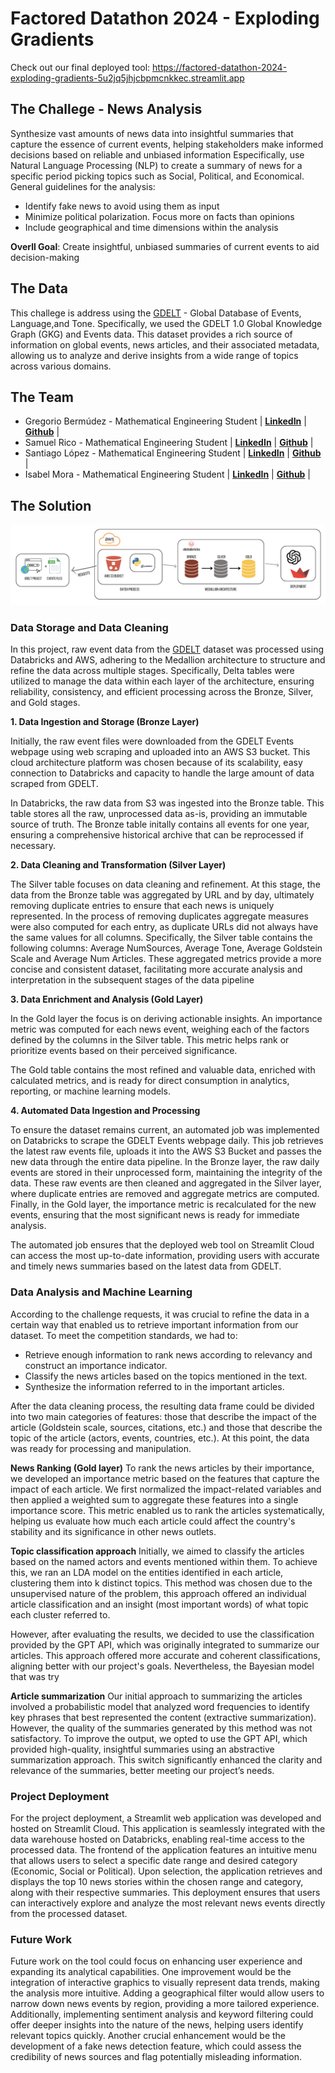 # Factored Datathon 2024 - Exploding Gradients

Check out our final deployed tool: https://factored-datathon-2024-exploding-gradients-5u2jq5jhjcbpmcnkkec.streamlit.app

## The Challege - News Analysis

Synthesize vast amounts of news data into insightful summaries that capture the essence of current events, helping stakeholders make informed decisions based on reliable and unbiased information Especifically, use Natural Language Processing (NLP) to create a summary of news for a specific period picking topics such as Social, Political, and Economical. General guidelines for the analysis: 

- Identify fake news to avoid using them as input 
- Minimize political polarization. Focus more on facts than opinions
- Include geographical and time dimensions within the analysis 

**Overll Goal**: Create insightful, unbiased summaries of current events to aid decision-making

## The Data

This challege is address using the [GDELT](https://www.gdeltproject.org) - Global Database of Events, Language,and Tone. Specifically, we used the GDELT 1.0 Global Knowledge Graph (GKG) and Events data. This
dataset provides a rich source of information on global events, news articles, and their
associated metadata, allowing us to analyze and derive insights from a wide range of
topics across various domains.

## The Team 

- Gregorio Bermúdez - Mathematical Engineering Student | [**LinkedIn**](https://www.linkedin.com/in/gregorio-bermúdez-5a7b3a218/) | [**Github**](https://github.com/GregorioBermudez) |
- Samuel Rico - Mathematical Engineering Student | [**LinkedIn**](https://www.linkedin.com/in/samuel-rico/) | [**Github**](https://github.com/sricog) |
- Santiago López - Mathematical Engineering Student | [**LinkedIn**](https://www.linkedin.com/in/santiagolopezc/) | [**Github**](https://github.com/Santilopezc) |
- Isabel Mora - Mathematical Engineering Student | [**LinkedIn**](https://www.linkedin.com/in/isabel-mora-restrepo-a86031227/) | [**Github**](https://github.com/isabelmorar) |

## The Solution 

![Project Diagram](Images/data_pipeline.png)

### Data Storage and Data Cleaning

In this project, raw event data from the [GDELT](http://data.gdeltproject.org/events/index.html) dataset was processed using Databricks and AWS, adhering to the Medallion architecture to structure and refine the data across multiple stages. Specifically, Delta tables were utilized to manage the data within each layer of the architecture, ensuring reliability, consistency, and efficient processing across the Bronze, Silver, and Gold stages.

**1. Data Ingestion and Storage (Bronze Layer)**

Initially, the raw event files were downloaded from the GDELT Events webpage using web scraping and uploaded into an AWS S3 bucket. This cloud architecture platform was chosen because of its scalability, easy connection to Databricks and capacity to handle the large amount of data scraped from GDELT. 

In Databricks, the raw data from S3 was ingested into the Bronze table. This table stores all the raw, unprocessed data as-is, providing an immutable source of truth. The Bronze table initally contains all events for one year, ensuring a comprehensive historical archive that can be reprocessed if necessary.

**2. Data Cleaning and Transformation (Silver Layer)**

The Silver table focuses on data cleaning and refinement. At this stage, the data from the Bronze table was aggregated by URL and by day, ultimately removing duplicate entries to ensure that each news is uniquely represented. In the process of removing duplicates aggregate measures were also computed for each entry, as duplicate URLs did not always have the same values for all columns. Specifically, the Silver table contains the following columns: Average NumSources, Average Tone, Average Goldstein Scale and Average Num Articles. These aggregated metrics provide a more concise and consistent dataset, facilitating more accurate analysis and interpretation in the subsequent stages of the data pipeline

**3. Data Enrichment and Analysis (Gold Layer)**

In the Gold layer the focus is on deriving actionable insights. An importance metric was computed for each news event, weighing each of the factors defined by the columns in the Silver table. This metric helps rank or prioritize events based on their perceived significance.

The Gold table contains the most refined and valuable data, enriched with calculated metrics, and is ready for direct consumption in analytics, reporting, or machine learning models. 

**4. Automated Data Ingestion and Processing**

To ensure the dataset remains current, an automated job was implemented on Databricks to scrape the GDELT Events webpage daily. This job retrieves the latest raw events file, uploads it into the AWS S3 Bucket and passes the new data through the entire data pipeline. In the Bronze layer, the raw daily events are stored in their unprocessed form, maintaining the integrity of the data. These raw events are then cleaned and aggregated in the Silver layer, where duplicate entries are removed and aggregate metrics are computed. Finally, in the Gold layer, the importance metric is recalculated for the new events, ensuring that the most significant news is ready for immediate analysis.

The automated job ensures that the deployed web tool on Streamlit Cloud can access the most up-to-date information, providing users with accurate and timely news summaries based on the latest data from GDELT.

### Data Analysis and Machine Learning 

According to the challenge requests, it was crucial to refine the data in a certain way that enabled us to retrieve important information from our dataset.  To meet the competition standards, we had to:
  - Retrieve enough information to rank news according to relevancy and construct an importance indicator.
  - Classify the news articles based on the topics mentioned in the text.
  - Synthesize the information referred to in the important articles.

After the data cleaning process, the resulting data frame could be divided into two main categories of features: those that describe the impact of the article (Goldstein scale, sources, citations, etc.) and those that describe the topic of the article (actors, events, countries, etc.). At this point, the data was ready for processing and manipulation.

**News Ranking (Gold layer)**
To rank the news articles by their importance, we developed an importance metric based on the features that capture the impact of each article. We first normalized the impact-related variables and then applied a weighted sum to aggregate these features into a single importance score. This metric enabled us to rank the articles systematically, helping us evaluate how much each article could affect the country's stability and its significance in other news outlets.

**Topic classification approach**
Initially, we aimed to classify the articles based on the named actors and events mentioned within them. To achieve this, we ran an LDA model on the entities identified in each article, clustering them into k distinct topics. This method was chosen due to the unsupervised nature of the problem, this approach offered an individual article classification and an insight (most important words) of what topic each cluster referred to.

However, after evaluating the results, we decided to use the classification provided by the GPT API, which was originally integrated to summarize our articles. This approach offered more accurate and coherent classifications, aligning better with our project's goals. Nevertheless, the Bayesian model that was try 

**Article summarization**
Our initial approach to summarizing the articles involved a probabilistic model that analyzed word frequencies to identify key phrases that best represented the content (extractive summarization). However, the quality of the summaries generated by this method was not satisfactory. To improve the output, we opted to use the GPT API, which provided high-quality, insightful summaries using an abstractive summarization approach. This switch significantly enhanced the clarity and relevance of the summaries, better meeting our project’s needs.



### Project Deployment

For the project deployment, a Streamlit web application was developed and hosted on Streamlit Cloud. This application is seamlessly integrated with the data warehouse hosted on Databricks, enabling real-time access to the processed data. The frontend of the application features an intuitive menu that allows users to select a specific date range and desired category (Economic, Social or Political). Upon selection, the application retrieves and displays the top 10 news stories within the chosen range and category, along with their respective summaries. This deployment ensures that users can interactively explore and analyze the most relevant news events directly from the processed dataset. 

### Future Work 

Future work on the tool could focus on enhancing user experience and expanding its analytical capabilities. One improvement would be the integration of interactive graphics to visually represent data trends, making the analysis more intuitive. Adding a geographical filter would allow users to narrow down news events by region, providing a more tailored experience. Additionally, implementing sentiment analysis and keyword filtering could offer deeper insights into the nature of the news, helping users identify relevant topics quickly. Another crucial enhancement would be the development of a fake news detection feature, which could assess the credibility of news sources and flag potentially misleading information. 

